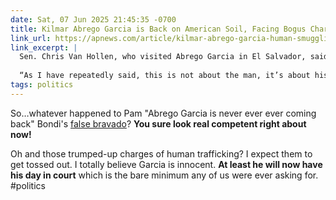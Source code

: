 ```yaml
---
date: Sat, 07 Jun 2025 21:45:35 -0700
title: Kilmar Abrego Garcia is Back on American Soil, Facing Bogus Charges
link_url: https://apnews.com/article/kilmar-abrego-garcia-human-smuggling-deportation-tennessee-f8ded5881c1cedd10c725e7b1cca79bc
link_excerpt: |
  Sen. Chris Van Hollen, who visited Abrego Garcia in El Salvador, said his return to the U.S. was long overdue.
  
  “As I have repeatedly said, this is not about the man, it’s about his constitutional rights – and the rights of all,” the Maryland Democrat said in a statement. “The Administration will now have to make its case in the court of law, as it should have all along.”
tags: politics 
---
```


So…whatever happened to Pam "Abrego Garcia is never ever ever coming back" Bondi's [false bravado](https://thehill.com/homenews/administration/5251491-pam-bondi-kilmar-abrego-garcia-return/)? **You sure look real competent right about now!**

Oh and those trumped-up charges of human trafficking? I expect them to get tossed out. I totally believe Garcia is innocent. **At least he will now have his day in court** which is the bare minimum any of us were ever asking for.  
#politics